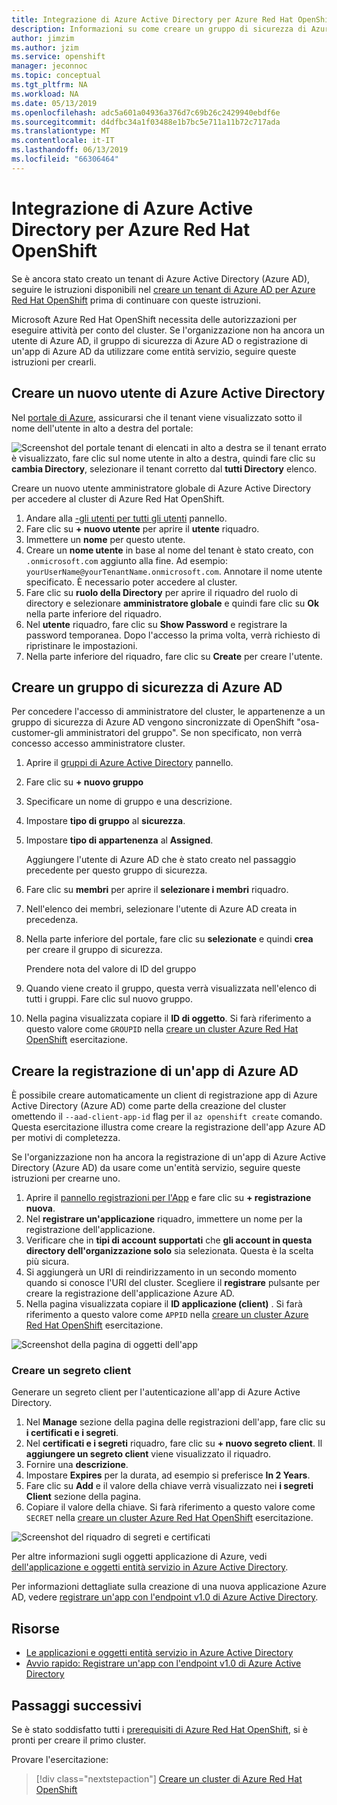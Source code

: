 ```yaml
---
title: Integrazione di Azure Active Directory per Azure Red Hat OpenShift | Microsoft Docs
description: Informazioni su come creare un gruppo di sicurezza di Azure AD e un utente di test delle app nel cluster di Microsoft Azure Red Hat OpenShift.
author: jimzim
ms.author: jzim
ms.service: openshift
manager: jeconnoc
ms.topic: conceptual
ms.tgt_pltfrm: NA
ms.workload: NA
ms.date: 05/13/2019
ms.openlocfilehash: adc5a601a04936a376d7c69b26c2429940ebdf6e
ms.sourcegitcommit: d4dfbc34a1f03488e1b7bc5e711a11b72c717ada
ms.translationtype: MT
ms.contentlocale: it-IT
ms.lasthandoff: 06/13/2019
ms.locfileid: "66306464"
---
```

# <a name="azure-active-directory-integration-for-azure-red-hat-openshift"></a>Integrazione di Azure Active Directory per Azure Red Hat OpenShift

Se è ancora stato creato un tenant di Azure Active Directory (Azure AD), seguire le istruzioni disponibili nel [creare un tenant di Azure AD per Azure Red Hat OpenShift](howto-create-tenant.md) prima di continuare con queste istruzioni.

Microsoft Azure Red Hat OpenShift necessita delle autorizzazioni per eseguire attività per conto del cluster. Se l'organizzazione non ha ancora un utente di Azure AD, il gruppo di sicurezza di Azure AD o registrazione di un'app di Azure AD da utilizzare come entità servizio, seguire queste istruzioni per crearli.

## <a name="create-a-new-azure-active-directory-user"></a>Creare un nuovo utente di Azure Active Directory

Nel [portale di Azure](https://portal.azure.com), assicurarsi che il tenant viene visualizzato sotto il nome dell'utente in alto a destra del portale:

![Screenshot del portale tenant di elencati in alto a destra](./media/howto-create-tenant/tenant-callout.png) se il tenant errato è visualizzato, fare clic sul nome utente in alto a destra, quindi fare clic su **cambia Directory**, selezionare il tenant corretto dal **tutti Directory** elenco.

Creare un nuovo utente amministratore globale di Azure Active Directory per accedere al cluster di Azure Red Hat OpenShift.

1. Andare alla [-gli utenti per tutti gli utenti](https://portal.azure.com/#blade/Microsoft_AAD_IAM/UsersManagementMenuBlade/AllUsers) pannello.
2. Fare clic su **+ nuovo utente** per aprire il **utente** riquadro.
3. Immettere un **nome** per questo utente.
4. Creare un **nome utente** in base al nome del tenant è stato creato, con `.onmicrosoft.com` aggiunto alla fine. Ad esempio: `yourUserName@yourTenantName.onmicrosoft.com`. Annotare il nome utente specificato. È necessario poter accedere al cluster.
5. Fare clic su **ruolo della Directory** per aprire il riquadro del ruolo di directory e selezionare **amministratore globale** e quindi fare clic su **Ok** nella parte inferiore del riquadro.
6. Nel **utente** riquadro, fare clic su **Show Password** e registrare la password temporanea. Dopo l'accesso la prima volta, verrà richiesto di ripristinare le impostazioni.
7. Nella parte inferiore del riquadro, fare clic su **Create** per creare l'utente.

## <a name="create-an-azure-ad-security-group"></a>Creare un gruppo di sicurezza di Azure AD

Per concedere l'accesso di amministratore del cluster, le appartenenze a un gruppo di sicurezza di Azure AD vengono sincronizzate di OpenShift "osa-customer-gli amministratori del gruppo". Se non specificato, non verrà concesso accesso amministratore cluster.

1. Aprire il [gruppi di Azure Active Directory](https://portal.azure.com/#blade/Microsoft_AAD_IAM/GroupsManagementMenuBlade/AllGroups) pannello.
2. Fare clic su **+ nuovo gruppo**
3. Specificare un nome di gruppo e una descrizione.
4. Impostare **tipo di gruppo** al **sicurezza**.
5. Impostare **tipo di appartenenza** al **Assigned**.

    Aggiungere l'utente di Azure AD che è stato creato nel passaggio precedente per questo gruppo di sicurezza.

6. Fare clic su **membri** per aprire il **selezionare i membri** riquadro.
7. Nell'elenco dei membri, selezionare l'utente di Azure AD creata in precedenza.
8. Nella parte inferiore del portale, fare clic su **selezionate** e quindi **crea** per creare il gruppo di sicurezza.

    Prendere nota del valore di ID del gruppo

9. Quando viene creato il gruppo, questa verrà visualizzata nell'elenco di tutti i gruppi. Fare clic sul nuovo gruppo.
10. Nella pagina visualizzata copiare il **ID di oggetto**. Si farà riferimento a questo valore come `GROUPID` nella [creare un cluster Azure Red Hat OpenShift](tutorial-create-cluster.md) esercitazione.

## <a name="create-an-azure-ad-app-registration"></a>Creare la registrazione di un'app di Azure AD

È possibile creare automaticamente un client di registrazione app di Azure Active Directory (Azure AD) come parte della creazione del cluster omettendo il `--aad-client-app-id` flag per il `az openshift create` comando. Questa esercitazione illustra come creare la registrazione dell'app Azure AD per motivi di completezza.

Se l'organizzazione non ha ancora la registrazione di un'app di Azure Active Directory (Azure AD) da usare come un'entità servizio, seguire queste istruzioni per crearne uno.

1. Aprire il [pannello registrazioni per l'App](https://portal.azure.com/#blade/Microsoft_AAD_IAM/ActiveDirectoryMenuBlade/RegisteredAppsPreview) e fare clic su **+ registrazione nuova**.
2. Nel **registrare un'applicazione** riquadro, immettere un nome per la registrazione dell'applicazione.
3. Verificare che in **tipi di account supportati** che **gli account in questa directory dell'organizzazione solo** sia selezionata. Questa è la scelta più sicura.
4. Si aggiungerà un URI di reindirizzamento in un secondo momento quando si conosce l'URI del cluster. Scegliere il **registrare** pulsante per creare la registrazione dell'applicazione Azure AD.
5. Nella pagina visualizzata copiare il **ID applicazione (client)** . Si farà riferimento a questo valore come `APPID` nella [creare un cluster Azure Red Hat OpenShift](tutorial-create-cluster.md) esercitazione.

![Screenshot della pagina di oggetti dell'app](./media/howto-create-tenant/get-app-id.png)

### <a name="create-a-client-secret"></a>Creare un segreto client

Generare un segreto client per l'autenticazione all'app di Azure Active Directory.

1. Nel **Manage** sezione della pagina delle registrazioni dell'app, fare clic su **i certificati e i segreti**.
2. Nel **certificati e i segreti** riquadro, fare clic su **+ nuovo segreto client**.  Il **aggiungere un segreto client** viene visualizzato il riquadro.
3. Fornire una **descrizione**.
4. Impostare **Expires** per la durata, ad esempio si preferisce **In 2 Years**.
5. Fare clic su **Add** e il valore della chiave verrà visualizzato nei **i segreti Client** sezione della pagina.
6. Copiare il valore della chiave. Si farà riferimento a questo valore come `SECRET` nella [creare un cluster Azure Red Hat OpenShift](tutorial-create-cluster.md) esercitazione.
 
![Screenshot del riquadro di segreti e certificati](./media/howto-create-tenant/create-key.png)
 
Per altre informazioni sugli oggetti applicazione di Azure, vedi [dell'applicazione e oggetti entità servizio in Azure Active Directory](https://docs.microsoft.com/azure/active-directory/develop/app-objects-and-service-principals).

Per informazioni dettagliate sulla creazione di una nuova applicazione Azure AD, vedere [registrare un'app con l'endpoint v1.0 di Azure Active Directory](https://docs.microsoft.com/azure/active-directory/develop/quickstart-v1-add-azure-ad-app).

## <a name="resources"></a>Risorse

* [Le applicazioni e oggetti entità servizio in Azure Active Directory](https://docs.microsoft.com/azure/active-directory/develop/app-objects-and-service-principals)  
* [Avvio rapido: Registrare un'app con l'endpoint v1.0 di Azure Active Directory](https://docs.microsoft.com/azure/active-directory/develop/quickstart-v1-add-azure-ad-app)  

## <a name="next-steps"></a>Passaggi successivi

Se è stato soddisfatto tutti i [prerequisiti di Azure Red Hat OpenShift](howto-setup-environment.md), si è pronti per creare il primo cluster.

Provare l'esercitazione:
> [!div class="nextstepaction"]
> [Creare un cluster di Azure Red Hat OpenShift](tutorial-create-cluster.md)
